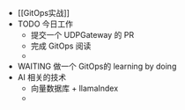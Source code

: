 - [[GitOps实战]]
- TODO 今日工作
	- 提交一个 UDPGateway 的 PR
	- 完成 GitOps 阅读
	-
- WAITING 做一个 GitOps的 learning by doing
- AI 相关的技术
	- 向量数据库 + llamaIndex
	-